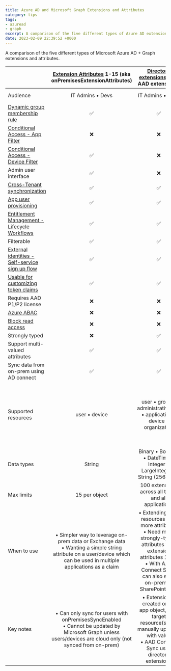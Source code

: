 ```yaml
---
title: Azure AD and Microsoft Graph Extensions and Attributes
category: tips
tags:
- azuread
- graph
excerpt: A comparison of the five different types of Azure AD extensions and attributes.
date: 2023-02-09 22:39:52 +0000
---
```


A comparison of the five different types of Microsoft Azure AD + Graph extensions and attributes.

||[Extension Attributes](https://learn.microsoft.com/graph/extensibility-overview?tabs=http) 1-15 (aka onPremisesExtensionAttributes)|[Directory extensions](https://learn.microsoft.com/graph/api/resources/extensionProperty?view=graph-rest-1.0) (aka AAD extensions)|[Schema extensions](https://learn.microsoft.com/graph/api/resources/schemaextension)|[Open extensions](https://learn.microsoft.com/graph/api/resources/opentypeextension)|[Custom security attributes](https://learn.microsoft.com/azure/active-directory/fundamentals/custom-security-attributes-overview)|
|----|:-:|:-:|:-:|:-:|:-:|
|Audience|IT Admins • Devs|IT Admins • Devs|Devs|Devs|IT Admins • Devs|
|[Dynamic group membership rule](https://learn.microsoft.com/azure/active-directory/enterprise-users/groups-dynamic-membership)|✅|✅|❌|❌|❌|
|[Conditional Access - App Filter](https://learn.microsoft.com/azure/active-directory/conditional-access/concept-filter-for-applications)|❌|❌|❌|❌|✅|
|[Conditional Access - Device Filter](https://learn.microsoft.com/azure/active-directory/conditional-access/concept-condition-filters-for-devices)|✅|❌|❌|❌|❌|
|Admin user interface|✅|❌|❌|❌|✅|
|[Cross-Tenant synchronization](https://learn.microsoft.com/en-us/azure/active-directory/multi-tenant-organizations/cross-tenant-synchronization-overview)|✅|✅|❌|❌|❌|
|[App user provisioning](https://learn.microsoft.com/en-us/azure/active-directory/multi-tenant-organizations/cross-tenant-synchronization-overview)|✅|✅|❌|❌|❌|
|[Entitlement Management - Lifecycle Workflows](https://learn.microsoft.com/en-us/azure/active-directory/governance/how-to-lifecycle-workflow-sync-attributes)|✅|✅|❌|❌|❌|
|Filterable|✅|✅|✅|❌|✅|
|[External identities - Self-service sign up flow](https://learn.microsoft.com/en-us/azure/active-directory/external-identities/self-service-sign-up-user-flow)|✅|✅|❌|❌|❌|
|[Usable for customizing token claims](https://learn.microsoft.com/azure/active-directory/develop/active-directory-optional-claims)|✅|✅|❌|❌|❌|
|Requires AAD P1/P2 license|❌|❌|❌|❌|✅|
|[Azure ABAC](https://learn.microsoft.com/azure/role-based-access-control/conditions-overview)|❌|❌|❌|❌|✅|
|[Block read access](https://learn.microsoft.com/azure/active-directory/fundamentals/custom-security-attributes-overview#why-use-custom-security-attributes)|❌|❌|❌|❌|✅|
|Strongly typed|❌|✅|✅|❌|✅|
|Support multi-valued attributes|✅|✅|❌|❌|✅|
|Sync data from on-prem using AD connect|✅|✅|❌|❌|❌|
|Supported resources|user • device|user • group • administrativeUnit • application • device • organization|user • group • administrativeUnit • application • contact • device • event • message • organization • post|user • group • contact • device • event • message • organization • post • todoTask • todoTaskList|user • servicePrincipal|
|Data types|String|Binary • Boolean • DateTime • Integer • LargeInteger • String (256 char)|Binary • Boolean • DateTime • Integer • String|String|Boolean • Integer • String|
|Max limits|15 per object|100 extensions across all types and all applications|100 per resource|2 per creator app per resource|50 per object • 500 attributes per tenant • More info|
|When to use|• Simpler way to leverage on-prem data or Exchange data<br/>• Wanting a simple string attribute on a user/device which can be used in multiple applications as a claim|• Extending AAD resources with more attributes<br/>• Need more strongly-typed attributes than extension attributes 1-15<br/>• With AAD Connect Sync, can also sync on-prem or SharePoint data|• To extend Graph resources<br/>• Don’t require attributes as part of user authentication and as a claim|Directly add attributes to single Graph object, rather than through an extension schema|Store confidential data
|Key notes|• Can only sync for users with onPremisesSyncEnabled<br/>• Cannot be updated by Microsoft Graph unless users/devices are cloud only (not synced from on-prem)|• Extension is created on an app object, then target resource(s) are manually updated with value<br/>• AAD Connect Sync uses directory extensions|Extension is created as stand-alone resource, then applied to object|Simple setup and usage|Built with security and least privilege|
